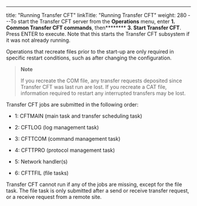 ---
title: "Running Transfer CFT"
linkTitle: "Running Transfer CFT"
weight: 280
---To start the Transfer CFT server from the ****Operations**** menu, enter ********1.** Common Transfer CFT commands******, then******** **3. Start Transfer CFT**. Press ENTER to execute. Note that this starts the Transfer CFT subsystem if it was not already running.

Operations that recreate files prior to the start-up are only required in specific restart conditions, such as after changing the configuration.

> **Note**
>
> If you recreate the COM file, any transfer requests deposited since Transfer CFT was last run are lost. If you recreate a CAT file, information required to restart any interrupted transfers may be lost.

Transfer CFT jobs are submitted in the following order:

- 1: CFTMAIN (main task and transfer scheduling task)

<!-- -->

- 2: CFTLOG (log management task)

<!-- -->

- 3: CFTTCOM (command management task)

<!-- -->

- 4: CFTTPRO (protocol management task)

<!-- -->

- 5: Network handler(s)

<!-- -->

- 6: CFTTFIL (file tasks)

Transfer CFT cannot run if any of the jobs are missing, except for the file task. The file task is only submitted after a send or receive transfer request, or a receive request from a remote site.
